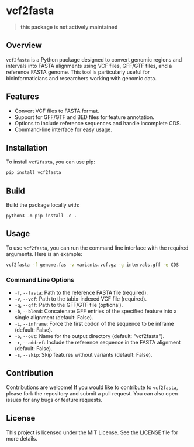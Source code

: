 # vcf2fasta

> **this package is not actively maintained**

## Overview
`vcf2fasta` is a Python package designed to convert genomic regions and intervals into FASTA alignments using VCF files, GFF/GTF files, and a reference FASTA genome. This tool is particularly useful for bioinformaticians and researchers working with genomic data.

## Features
- Convert VCF files to FASTA format.
- Support for GFF/GTF and BED files for feature annotation.
- Options to include reference sequences and handle incomplete CDS.
- Command-line interface for easy usage.

## Installation
To install `vcf2fasta`, you can use pip:

```bash
pip install vcf2fasta
```

## Build
Build the package locally with:

```
python3 -m pip install -e .
```

## Usage
To use `vcf2fasta`, you can run the command line interface with the required arguments. Here is an example:

```bash
vcf2fasta -f genome.fas -v variants.vcf.gz -g intervals.gff -e CDS
```

### Command Line Options
- `-f`, `--fasta`: Path to the reference FASTA file (required).
- `-v`, `--vcf`: Path to the tabix-indexed VCF file (required).
- `-g`, `--gff`: Path to the GFF/GTF file (optional).
- `-b`, `--blend`: Concatenate GFF entries of the specified feature into a single alignment (default: False).
- `-i`, `--inframe`: Force the first codon of the sequence to be inframe (default: False).
- `-o`, `--out`: Name for the output directory (default: "vcf2fasta").
- `-r`, `--addref`: Include the reference sequence in the FASTA alignment (default: False).
- `-s`, `--skip`: Skip features without variants (default: False).

## Contribution
Contributions are welcome! If you would like to contribute to `vcf2fasta`, please fork the repository and submit a pull request. You can also open issues for any bugs or feature requests.

## License
This project is licensed under the MIT License. See the LICENSE file for more details.
